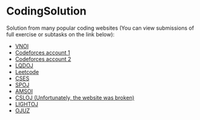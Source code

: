 # CodingSolution
Solution from many popular coding websites (You can view submissions of full exercise or subtasks on the link below):
+ [VNOI](https://oj.vnoi.info/)
+ [Codeforces account 1](https://codeforces.com/submissions/deoonroi)
+ [Codeforces account 2](https://codeforces.com/submissions/phuscpp)
+ [LQDOJ]([https://www.lqdoj.edu.vn/](https://www.lqdoj.edu.vn/submissions/user/dophu/))
+ [Leetcode]([https://leetcode.com/](https://leetcode.com/u/donguyenphu022008/))
+ [CSES]([https://cses.fi/](https://cses.fi/user/220011))
+ [SPOJ]([https://www.spoj.com/](https://www.spoj.com/status/phu15/))
+ [AMSOI]([https://hnoj.edu.vn/](https://hnoj.edu.vn/user/DoPhu/solved/))
+ [CSLOJ (Unfortunately, the website was broken)]([http://csloj.ddns.net/](http://csloj.ddns.net/user/5794))
+ [LIGHTOJ]([https://lightoj.com/](https://lightoj.com/user/user-mwclp4pf)  )
+ [OJUZ]([https://oj.uz/](https://oj.uz/profile/dophu))
